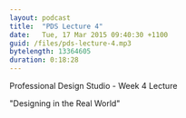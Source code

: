 ```yaml
---
layout: podcast
title:  "PDS Lecture 4"
date:   Tue, 17 Mar 2015 09:40:30 +1100
guid: /files/pds-lecture-4.mp3
bytelength: 13364605
duration: 0:18:28
---
```

Professional Design Studio - Week 4 Lecture

"Designing in the Real World"